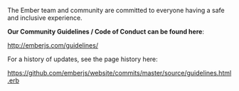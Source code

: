 The Ember team and community are committed to everyone having a safe and inclusive experience.

**Our Community Guidelines / Code of Conduct can be found here**:

http://emberjs.com/guidelines/

For a history of updates, see the page history here:

https://github.com/emberjs/website/commits/master/source/guidelines.html.erb
